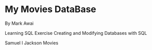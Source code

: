 # My Movies DataBase
By Mark Awai

Learning SQL Exercise
Creating and Modifying Databases with SQL

Samuel l Jackson Movies
